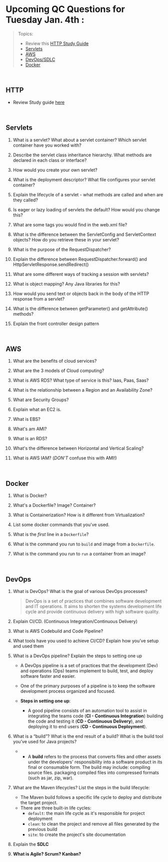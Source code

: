 # Upcoming QC Questions for Tuesday Jan. 4th :
> Topics: <br>
> - Review this [HTTP Study Guide](https://github.com/211129-Enterprise/demos/blob/main/4-servlets-devops/notes/http.md)
> - [Servlets](#servlets)
> - [AWS](#aws)
> - [DevOps/SDLC](#devops)
> - [Docker](#docker) <br>

<br>

## HTTP
- Review Study guide [here](https://github.com/211129-Enterprise/demos/blob/main/4-servlets-devops/notes/http.md)


<br>

## Servlets

1.  What is a servlet? What about a servlet container? Which servlet container have you worked with?
    
2.  Describe the servlet class inheritance hierarchy. What methods are declared in each class or interface?
    
3.  How would you create your own servlet?
    
4.  What is the deployment descriptor? What file configures your servlet container?
    
5.  Explain the lifecycle of a servlet - what methods are called and when are they called?
    
6.  Is eager or lazy loading of servlets the default? How would you change this?
    
7.  What are some tags you would find in the web.xml file?
    
8.  What is the difference between the ServletConfig and ServletContext objects? How do you retrieve these in your servlet?
    
9.  What is the purpose of the RequestDispatcher?
    
10.  Explain the difference between RequestDispatcher.forward() and HttpServletResponse.sendRedirect()
    
11.  What are some different ways of tracking a session with servlets?
    
12.  What is object mapping? Any Java libraries for this?
    
13.  How would you send text or objects back in the body of the HTTP response from a servlet?
    
14.  What is the difference between getParameter() and getAttribute() methods?
    
15.  Explain the front controller design pattern

<br>

## AWS
1. What are the benefits of cloud services?

2. What are the 3 models of Cloud computing?

3. What is AWS RDS? What type of service is this? Iaas, Paas, Saas?

4. What is the relationship between a Region and an Availability Zone?

5. What are Security Groups?

6. Explain what an EC2 is.

7. What is EBS?

8. What's am AMI?

9. What is an RDS?

10. What's the difference between Horizontal and Vertical Scaling? 

11. What is AWS IAM? (*DON'T* confuse this with AMI!)

<br>

## Docker
1. What is Docker?

2. What's a Dockerfile? Image? Container?

3. What is Containerization? How is it different from Virtualization?

4. List some docker commands that you've used.

5. What is the *first* line in a `Dockerfile`?

6. What is the command you run to `build` and image from a `Dockerfile`.

7. What is the command you run to `run` a container from an image?

<br>

## DevOps
1. What is DevOps? What is the goal of various DevOps processes?
   > DevOps is a set of practices that combines software development and IT operations. It aims to shorten the systems development life cycle and provide continuous delivery with high software quality.

2. Explain CI/CD. (Continuous Integration/Continuous Delivery)

3. What is AWS Codebuild and Code Pipeline?

4. What tools have you used to achieve CI/CD? Explain how you’ve setup and used them

5. What is a DevOps pipeline? Explain the steps to setting one up
   - A DevOps pipeline is a set of practices that the development (Dev) and operations (Ops) teams implement to build, test, and deploy software faster and easier. 
   - One of the primary purposes of a pipeline is to keep the software development process organized and focused.

   - **Steps in setting one up**:
      - A good pipeline consists of an automation tool to assist in integrating the teams code (**CI - Continuous Integration**) building the code and testing it (**CD - Continuous Delivery**), and deploying it to end users (**CD - Continuous Deployment**). 

6. What is a “build”? What is the end result of a build? What is the build tool you’ve used for Java projects?
   - * A **build** refers to the process that converts files and other assets under the developers' responsibility into a software product in its final or consumable form. The build may include: compiling source files. packaging compiled files into compressed formats (such as jar, zip, war).


7. What are the Maven lifecycles? List the steps in the build lifecycle:
   - The Maven build follows a specific life cycle to deploy and distribute the target project.
   - There are three built-in life cycles:
      - `default`: the main life cycle as it's responsible for project deployment
      - `clean`: to clean the project and remove all files generated by the previous build
      - `site`: to create the project's site documentation

8. Explain the **SDLC**

9. **What is Agile? Scrum? Kanban?**

<br>
